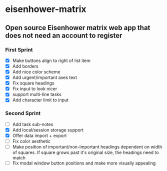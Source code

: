 # eisenhower-matrix
## Open source Eisenhower matrix web app that does not need an account to register

### First Sprint
 - [x] Make buttons align to right of list item
 - [x] Add borders
 - [x] Add nice color scheme
 - [x] Add urgent/important axes text
 - [x] Fix square headings
 - [x] Fix input to look nicer
 - [x] support multi-line tasks
 - [x] Add character limit to input
 
 ### Second Sprint
 - [ ] Add task sub-notes
 - [x] Add local/session storage support
 - [x] Offer data import + export
 - [ ] Fix color aesthetic
 - [ ] Make position of important/non-important headings dependent on width of squares. If square grows past it's original size, the headings need to match
 - [ ] Fix modal window button positions and make more visually appealing